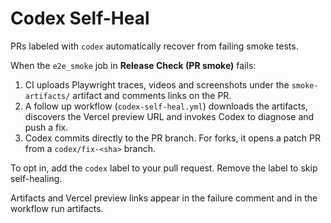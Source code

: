 # Codex Self-Heal

PRs labeled with `codex` automatically recover from failing smoke tests.

When the `e2e_smoke` job in **Release Check (PR smoke)** fails:

1. CI uploads Playwright traces, videos and screenshots under the `smoke-artifacts/` artifact and comments links on the PR.
2. A follow up workflow (`codex-self-heal.yml`) downloads the artifacts, discovers the Vercel preview URL and invokes Codex to diagnose and push a fix.
3. Codex commits directly to the PR branch. For forks, it opens a patch PR from a `codex/fix-<sha>` branch.

To opt in, add the `codex` label to your pull request. Remove the label to skip self-healing.

Artifacts and Vercel preview links appear in the failure comment and in the workflow run artifacts.
